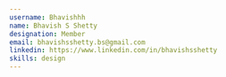 ```yaml
---
username: Bhavishhh
name: Bhavish S Shetty
designation: Member
email: bhavishsshetty.bs@gmail.com
linkedin: https://www.linkedin.com/in/bhavishsshetty
skills: design
---
```

